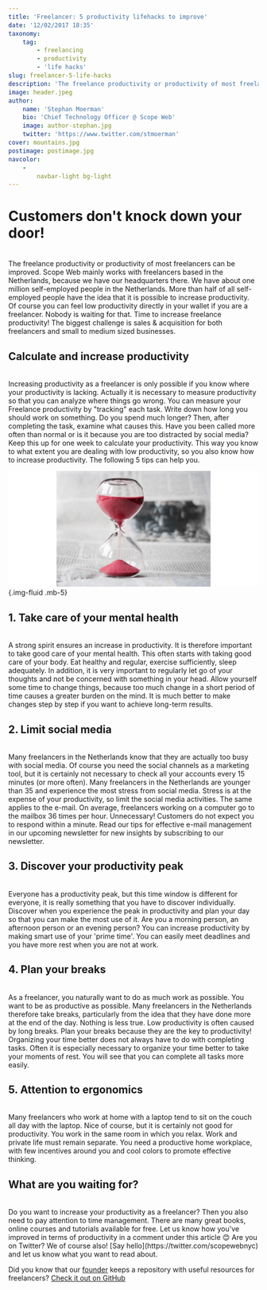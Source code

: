 ```yaml
---
title: 'Freelancer: 5 productivity lifehacks to improve'
date: '12/02/2017 18:35'
taxonomy:
    tag:
        - freelancing
        - productivity
        - 'life hacks'
slug: freelancer-5-life-hacks
description: 'The freelance productivity or productivity of most freelancers can be improved.'
image: header.jpeg
author:
    name: 'Stephan Moerman'
    bio: 'Chief Technology Officer @ Scope Web'
    image: author-stephan.jpg
    twitter: 'https://www.twitter.com/stmoerman'
cover: mountains.jpg
postimage: postimage.jpg
navcolor:
    -
        navbar-light bg-light
---
```


# Customers don't knock down your door!
<br>
The freelance productivity or productivity of most freelancers can be improved. Scope Web mainly works with freelancers based in the Netherlands, because we have our headquarters there. We have about one million self-employed people in the Netherlands. More than half of all self-employed people have the idea that it is possible to increase productivity. Of course you can feel low productivity directly in your wallet if you are a freelancer. Nobody is waiting for that. Time to increase freelance productivity! The biggest challenge is sales & acquisition for both freelancers and small to medium sized businesses.

## Calculate and increase productivity
<br>
Increasing productivity as a freelancer is only possible if you know where your productivity is lacking. Actually it is necessary to measure productivity so that you can analyze where things go wrong. You can measure your Freelance productivity by "tracking" each task. Write down how long you should work on something. Do you spend much longer? Then, after completing the task, examine what causes this. Have you been called more often than normal or is it because you are too distracted by social media? Keep this up for one week to calculate your productivity. This way you know to what extent you are dealing with low productivity, so you also know how to increase productivity. The following 5 tips can help you.

![Do not be busy - be productive.](a1-time-management.png) {.img-fluid .mb-5}

## 1. Take care of your mental health
<br>
A strong spirit ensures an increase in productivity. It is therefore important to take good care of your mental health. This often starts with taking good care of your body. Eat healthy and regular, exercise sufficiently, sleep adequately. In addition, it is very important to regularly let go of your thoughts and not be concerned with something in your head. Allow yourself some time to change things, because too much change in a short period of time causes a greater burden on the mind. It is much better to make changes step by step if you want to achieve long-term results.

## 2. Limit social media
<br>
Many freelancers in the Netherlands know that they are actually too busy with social media. Of course you need the social channels as a marketing tool, but it is certainly not necessary to check all your accounts every 15 minutes (or more often). Many freelancers in the Netherlands are younger than 35 and experience the most stress from social media. Stress is at the expense of your productivity, so limit the social media activities. The same applies to the e-mail. On average, freelancers working on a computer go to the mailbox 36 times per hour. Unnecessary! Customers do not expect you to respond within a minute. Read our tips for effective e-mail management in our upcoming newsletter for new insights by subscribing to our newsletter.

## 3. Discover your productivity peak
<br>
Everyone has a productivity peak, but this time window is different for everyone, it is really something that you have to discover individually. Discover when you experience the peak in productivity and plan your day so that you can make the most use of it. Are you a morning person, an afternoon person or an evening person? You can increase productivity by making smart use of your 'prime time'. You can easily meet deadlines and you have more rest when you are not at work.

## 4. Plan your breaks
<br>
As a freelancer, you naturally want to do as much work as possible. You want to be as productive as possible. Many freelancers in the Netherlands therefore take breaks, particularly from the idea that they have done more at the end of the day. Nothing is less true. Low productivity is often caused by long breaks. Plan your breaks because they are the key to productivity! Organizing your time better does not always have to do with completing tasks. Often it is especially necessary to organize your time better to take your moments of rest. You will see that you can complete all tasks more easily.

## 5. Attention to ergonomics
<br>
Many freelancers who work at home with a laptop tend to sit on the couch all day with the laptop. Nice of course, but it is certainly not good for productivity. You work in the same room in which you relax. Work and private life must remain separate. You need a productive home workplace, with few incentives around you and cool colors to promote effective thinking.

## What are you waiting for?
<br>
Do you want to increase your productivity as a freelancer? Then you also need to pay attention to time management. There are many great books, online courses and tutorials available for free. Let us know how you've improved in terms of productivity in a comment under this article 😊 Are you on Twitter? We of course also! [Say hello](https://twitter.com/scopewebnyc) and let us know what you want to read about.

Did you know that our [founder](https://www.twitter.com/stmoerman) keeps a repository with useful resources for freelancers? [Check it out on GitHub](https://www.github.com/stmoerman/freelance-kickstart)